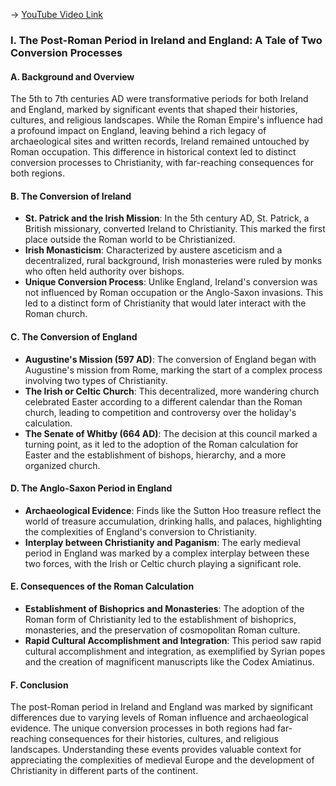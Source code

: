 -> [YouTube Video Link](https://www.youtube.com/watch?v=Roe_auEG31k&list=PL851F45079A91C3F2&index=12&pp=iAQB)

### I. The Post-Roman Period in Ireland and England: A Tale of Two Conversion Processes

#### A. Background and Overview

The 5th to 7th centuries AD were transformative periods for both Ireland and England, marked by significant events that shaped their histories, cultures, and religious landscapes. While the Roman Empire's influence had a profound impact on England, leaving behind a rich legacy of archaeological sites and written records, Ireland remained untouched by Roman occupation. This difference in historical context led to distinct conversion processes to Christianity, with far-reaching consequences for both regions.

#### B. The Conversion of Ireland

- **St. Patrick and the Irish Mission**: In the 5th century AD, St. Patrick, a British missionary, converted Ireland to Christianity. This marked the first place outside the Roman world to be Christianized.
- **Irish Monasticism**: Characterized by austere asceticism and a decentralized, rural background, Irish monasteries were ruled by monks who often held authority over bishops.
- **Unique Conversion Process**: Unlike England, Ireland's conversion was not influenced by Roman occupation or the Anglo-Saxon invasions. This led to a distinct form of Christianity that would later interact with the Roman church.

#### C. The Conversion of England

- **Augustine's Mission (597 AD)**: The conversion of England began with Augustine's mission from Rome, marking the start of a complex process involving two types of Christianity.
- **The Irish or Celtic Church**: This decentralized, more wandering church celebrated Easter according to a different calendar than the Roman church, leading to competition and controversy over the holiday's calculation.
- **The Senate of Whitby (664 AD)**: The decision at this council marked a turning point, as it led to the adoption of the Roman calculation for Easter and the establishment of bishops, hierarchy, and a more organized church.

#### D. The Anglo-Saxon Period in England

- **Archaeological Evidence**: Finds like the Sutton Hoo treasure reflect the world of treasure accumulation, drinking halls, and palaces, highlighting the complexities of England's conversion to Christianity.
- **Interplay between Christianity and Paganism**: The early medieval period in England was marked by a complex interplay between these two forces, with the Irish or Celtic church playing a significant role.

#### E. Consequences of the Roman Calculation

- **Establishment of Bishoprics and Monasteries**: The adoption of the Roman form of Christianity led to the establishment of bishoprics, monasteries, and the preservation of cosmopolitan Roman culture.
- **Rapid Cultural Accomplishment and Integration**: This period saw rapid cultural accomplishment and integration, as exemplified by Syrian popes and the creation of magnificent manuscripts like the Codex Amiatinus.

#### F. Conclusion

The post-Roman period in Ireland and England was marked by significant differences due to varying levels of Roman influence and archaeological evidence. The unique conversion processes in both regions had far-reaching consequences for their histories, cultures, and religious landscapes. Understanding these events provides valuable context for appreciating the complexities of medieval Europe and the development of Christianity in different parts of the continent.